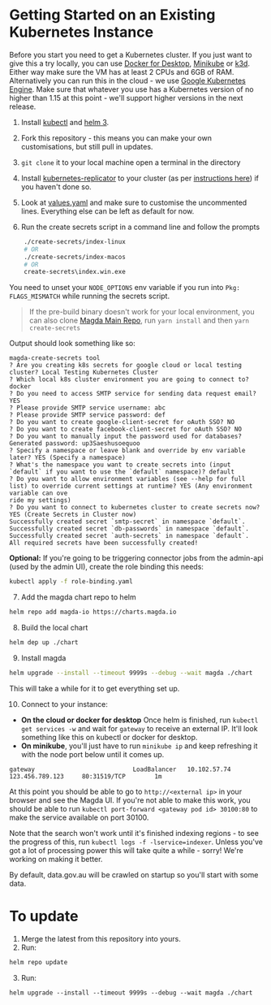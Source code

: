 # Getting Started on an Existing Kubernetes Instance
Before you start you need to get a Kubernetes cluster. If you just want to give this a try locally, you can use [Docker for Desktop](https://www.docker.com/products/docker-desktop), [Minikube](https://kubernetes.io/docs/setup/minikube/) or [k3d](). Either way make sure the VM has at least 2 CPUs and 6GB of RAM. Alternatively you can run this in the cloud - we use [Google Kubernetes Engine](https://cloud.google.com/kubernetes-engine/). Make sure that whatever you use has a Kubernetes version of no higher than 1.15 at this point - we'll support higher versions in the next release.

1. Install [kubectl](https://kubernetes.io/docs/tasks/tools/install-kubectl/) and [helm 3](https://github.com/helm/helm/releases).

2. Fork this repository - this means you can make your own customisations, but still pull in updates.

3. `git clone` it to your local machine open a terminal in the directory

4. Install [kubernetes-replicator](https://github.com/mittwald/kubernetes-replicator) to your cluster (as per [instructions here](https://github.com/magda-io/magda/blob/master/docs/docs/building-and-running.md#install-kubernetes-replicator)) if you haven't done so.

5. Look at [values.yaml](./chart/values.yaml) and make sure to customise the uncommented lines. Everything else can be left as default for now.

6. Run the create secrets script in a command line and follow the prompts
```bash
    ./create-secrets/index-linux
    # OR
    ./create-secrets/index-macos
    # OR
    create-secrets\index.win.exe
```
You need to unset your `NODE_OPTIONS` env variable if you run into `Pkg: FLAGS_MISMATCH` while running the secrets script.

> If the pre-build binary doesn't work for your local environment, you can also clone [Magda Main Repo](https://github.com/magda-io/magda), run `yarn install` and then `yarn create-secrets`

Output should look something like so:
```
magda-create-secrets tool 
? Are you creating k8s secrets for google cloud or local testing cluster? Local Testing Kubernetes Cluster
? Which local k8s cluster environment you are going to connect to? docker
? Do you need to access SMTP service for sending data request email? YES
? Please provide SMTP service username: abc
? Please provide SMTP service password: def
? Do you want to create google-client-secret for oAuth SSO? NO
? Do you want to create facebook-client-secret for oAuth SSO? NO
? Do you want to manually input the password used for databases? Generated password: up3Saeshusoequoo
? Specify a namespace or leave blank and override by env variable later? YES (Specify a namespace)
? What's the namespace you want to create secrets into (input `default` if you want to use the `default` namespace)? default
? Do you want to allow environment variables (see --help for full list) to override current settings at runtime? YES (Any environment variable can ove
ride my settings)
? Do you want to connect to kubernetes cluster to create secrets now? YES (Create Secrets in Cluster now)
Successfully created secret `smtp-secret` in namespace `default`.
Successfully created secret `db-passwords` in namespace `default`.
Successfully created secret `auth-secrets` in namespace `default`.
All required secrets have been successfully created!
```

**Optional:** If you're going to be triggering connector jobs from the admin-api (used by the admin UI), create the role binding this needs:

```bash
kubectl apply -f role-binding.yaml
```

7. Add the magda chart repo to helm
```bash
helm repo add magda-io https://charts.magda.io
```

8. Build the local chart
```bash
helm dep up ./chart
```

9. Install magda
```bash
helm upgrade --install --timeout 9999s --debug --wait magda ./chart
```

This will take a while for it to get everything set up.

10. Connect to your instance:
- **On the cloud or docker for desktop** Once helm is finished, run `kubectl get services -w` and wait for `gateway` to receive an external IP. It'll look something like this on kubectl or docker for desktop.
- **On minikube**, you'll just have to run `minikube ip` and keep refreshing it with the node port below until it comes up.

```
gateway                           LoadBalancer   10.102.57.74     123.456.789.123     80:31519/TCP        1m
```

At this point you should be able to go to `http://<external ip>` in your browser and see the Magda UI. If you're not able to make this work, you should be able to run `kubectl port-forward <gateway pod id> 30100:80` to make the service available on port 30100.

Note that the search won't work until it's finished indexing regions - to see the progress of this, run `kubectl logs -f -lservice=indexer`. Unless you've got a lot of processing power this will take quite a while - sorry! We're working on making it better.

By default, data.gov.au will be crawled on startup so you'll start with some data.

# To update
1. Merge the latest from this repository into yours.
2. Run:
```bash
helm repo update
```

3. Run:
```
helm upgrade --install --timeout 9999s --debug --wait magda ./chart
```
